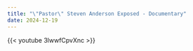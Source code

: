 ```yaml
---
title: "\"Pastor\" Steven Anderson Exposed - Documentary"
date: 2024-12-19
---
```


{{< youtube 3lwwfCpvXnc >}}
